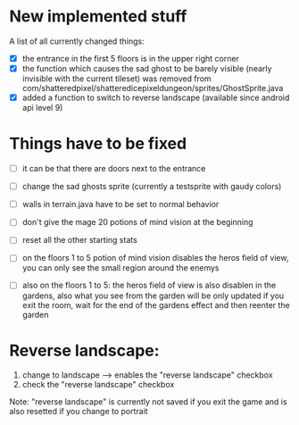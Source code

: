 New implemented stuff
=============
A list of all currently changed things:
- [x] the entrance in the first 5 floors is in the upper right corner
- [x] the function which causes the sad ghost to be barely visible (nearly invisible with the current tileset) was removed from com/shatteredpixel/shatteredicepixeldungeon/sprites/GhostSprite.java
- [x] added a function to switch to reverse landscape (available since android api level 9) 

Things have to be fixed
============
- [ ] it can be that there are doors next to the entrance
- [ ] change the sad ghosts sprite (currently a testsprite with gaudy colors)
- [ ] walls in terrain.java have to be set to normal behavior
- [ ] don't give the mage 20 potions of mind vision at the beginning
- [ ] reset all the other starting stats
- [ ] on the floors 1 to 5 potion of mind vision disables the heros field of view, you can only see the small region around the enemys
- [ ] also on the floors 1 to 5: the heros field of view is also disablen in the gardens, also what you see from the garden will be only updated if you exit the room, wait for the end of the gardens effect and then reenter the garden 


Reverse landscape:
============
1. change to landscape --> enables the "reverse landscape" checkbox
2. check the "reverse landscape" checkbox

Note: "reverse landscape" is currently not saved if you exit the game and is also resetted if you change to portrait
